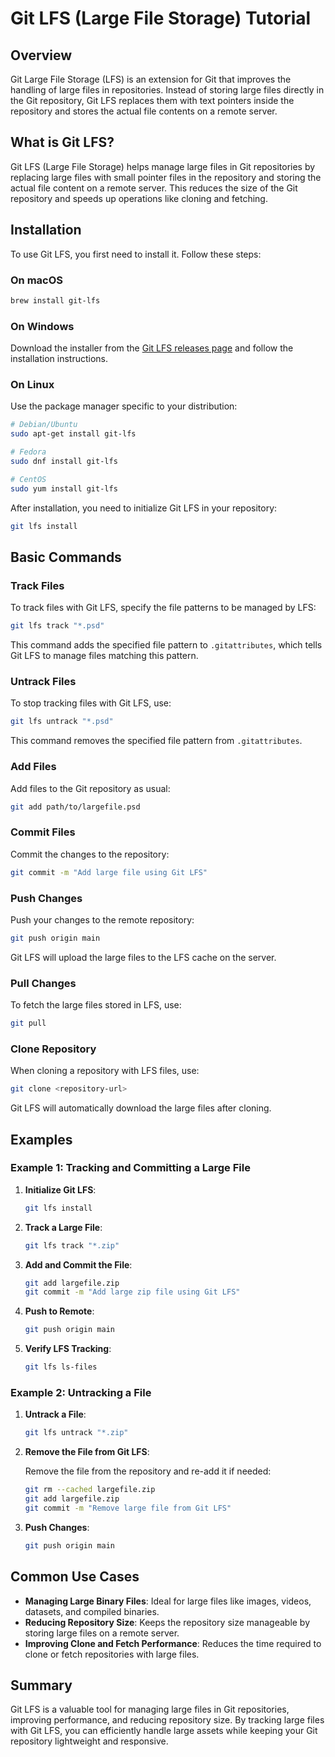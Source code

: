 # Git LFS (Large File Storage) Tutorial

## Overview

Git Large File Storage (LFS) is an extension for Git that improves the handling of large files in repositories. Instead of storing large files directly in the Git repository, Git LFS replaces them with text pointers inside the repository and stores the actual file contents on a remote server.

## What is Git LFS?

Git LFS (Large File Storage) helps manage large files in Git repositories by replacing large files with small pointer files in the repository and storing the actual file content on a remote server. This reduces the size of the Git repository and speeds up operations like cloning and fetching.

## Installation

To use Git LFS, you first need to install it. Follow these steps:

### On macOS

```bash
brew install git-lfs
```

### On Windows

Download the installer from the [Git LFS releases page](https://git-lfs.github.com/) and follow the installation instructions.

### On Linux

Use the package manager specific to your distribution:

```bash
# Debian/Ubuntu
sudo apt-get install git-lfs

# Fedora
sudo dnf install git-lfs

# CentOS
sudo yum install git-lfs
```

After installation, you need to initialize Git LFS in your repository:

```bash
git lfs install
```

## Basic Commands

### Track Files

To track files with Git LFS, specify the file patterns to be managed by LFS:

```bash
git lfs track "*.psd"
```

This command adds the specified file pattern to `.gitattributes`, which tells Git LFS to manage files matching this pattern.

### Untrack Files

To stop tracking files with Git LFS, use:

```bash
git lfs untrack "*.psd"
```

This command removes the specified file pattern from `.gitattributes`.

### Add Files

Add files to the Git repository as usual:

```bash
git add path/to/largefile.psd
```

### Commit Files

Commit the changes to the repository:

```bash
git commit -m "Add large file using Git LFS"
```

### Push Changes

Push your changes to the remote repository:

```bash
git push origin main
```

Git LFS will upload the large files to the LFS cache on the server.

### Pull Changes

To fetch the large files stored in LFS, use:

```bash
git pull
```

### Clone Repository

When cloning a repository with LFS files, use:

```bash
git clone <repository-url>
```

Git LFS will automatically download the large files after cloning.

## Examples

### Example 1: Tracking and Committing a Large File

1. **Initialize Git LFS**:

    ```bash
    git lfs install
    ```

2. **Track a Large File**:

    ```bash
    git lfs track "*.zip"
    ```

3. **Add and Commit the File**:

    ```bash
    git add largefile.zip
    git commit -m "Add large zip file using Git LFS"
    ```

4. **Push to Remote**:

    ```bash
    git push origin main
    ```

5. **Verify LFS Tracking**:

    ```bash
    git lfs ls-files
    ```

### Example 2: Untracking a File

1. **Untrack a File**:

    ```bash
    git lfs untrack "*.zip"
    ```

2. **Remove the File from Git LFS**:

    Remove the file from the repository and re-add it if needed:

    ```bash
    git rm --cached largefile.zip
    git add largefile.zip
    git commit -m "Remove large file from Git LFS"
    ```

3. **Push Changes**:

    ```bash
    git push origin main
    ```

## Common Use Cases

- **Managing Large Binary Files**: Ideal for large files like images, videos, datasets, and compiled binaries.
- **Reducing Repository Size**: Keeps the repository size manageable by storing large files on a remote server.
- **Improving Clone and Fetch Performance**: Reduces the time required to clone or fetch repositories with large files.

## Summary

Git LFS is a valuable tool for managing large files in Git repositories, improving performance, and reducing repository size. By tracking large files with Git LFS, you can efficiently handle large assets while keeping your Git repository lightweight and responsive.
